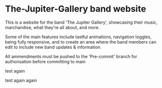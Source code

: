 # The-Jupiter-Gallery band website

This is a website for the band 'The Jupiter Gallery', showcasing their music, marchandise, what they're all about, and more.

Some of the main features include tastful animations, navigation toggles, being fully responsive, and to create an area where the band members can edit to include new band updates & information.

All ammendments must be pushed to the 'Pre-commit' branch for authorisation before committing to main



test again

test again again